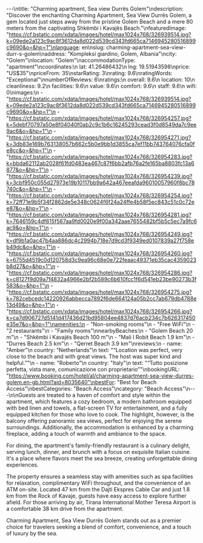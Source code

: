 ---\ntitle: "Charming apartment, Sea view Durrës Golem"\ndescription: "Discover the enchanting Charming Apartment, Sea View Durrës Golem, a gem located just steps away from the pristine Golem Beach and a mere 80 meters from the captivating Shkëmbi i Kavajës Beach."\nfeaturedImage: "https://cf.bstatic.com/xdata/images/hotel/max1024x768/326939514.jpg?k=09ede2a123c9ac8f3612da8d022d539cd343fd665ca7146945280516899c9690&o=&hp=1"\nlanguage: en\nslug: charming-apartment-sea-view-durr-s-golem\naddress: "Kompleksi giardino, Golem, Albania"\ncity: "Golem"\nlocation: "Golem"\naccommodationType: "apartment"\ncoordinates:\n  lat: 41.26486432\n  lng: 19.51943598\nprice: "US$35"\npriceFrom: 35\nstarRating: 3\nrating: 9.6\nratingWords: "Exceptional"\nnumberOfReviews: 6\nratings:\n  overall: 9.6\n  location: 10\n  cleanliness: 9.2\n  facilities: 9.6\n  value: 9.6\n  comfort: 9.6\n  staff: 9.6\n  wifi: 0\nimages:\n  - "https://cf.bstatic.com/xdata/images/hotel/max1024x768/326939514.jpg?k=09ede2a123c9ac8f3612da8d022d539cd343fd665ca7146945280516899c9690&o=&hp=1"\n  - "https://cf.bstatic.com/xdata/images/hotel/max1024x768/326954257.jpg?k=5debf70797a50e8f04040f0ab2c9c1b6c16245293cead3f0d8549da7c9ee9ac6&o=&hp=1"\n  - "https://cf.bstatic.com/xdata/images/hotel/max1024x768/326954271.jpg?k=3db83e169b763138057b662c5b0e9bb1d3855ca7ef11bb743764076cfa0fe8cc&o=&hp=1"\n  - "https://cf.bstatic.com/xdata/images/hotel/max1024x768/326954283.jpg?k=bbda62112ab2028f61fd0483ea467c87f6bb2afb76a2fe165ba8803fc13a6877&o=&hp=1"\n  - "https://cf.bstatic.com/xdata/images/hotel/max1024x768/326954239.jpg?k=3cbf950c055d27973e19b10117bb9a642a467eeafda96010057960f8bc78740c&o=&hp=1"\n  - "https://cf.bstatic.com/xdata/images/hotel/max1024x768/326954254.jpg?k=72ff71e9b5f34f2862de5e348c0624f6f24a24ffe4b58f5ec843c51c0c72ee87&o=&hp=1"\n  - "https://cf.bstatic.com/xdata/images/hotel/max1024x768/326954281.jpg?k=7646159c4df615f567aa9fd0020e9f00a342aae7655482bf5b5c5ec7a9fc6ac9&o=&hp=1"\n  - "https://cf.bstatic.com/xdata/images/hotel/max1024x768/326954249.jpg?k=df9b1a0ac47b4aa886dc4c2994b718e7d9cd3f9349ed0107839a27f758eb49dc&o=&hp=1"\n  - "https://cf.bstatic.com/xdata/images/hotel/max1024x768/326954260.jpg?k=6755d4519c0d120758d3c9ea96c68e0e722feaac49371eb35cac4359023b8d27&o=&hp=1"\n  - "https://cf.bstatic.com/xdata/images/hotel/max1024x768/326954286.jpg?k=c8127f9d09a7f4832a4966e2bf2b589c6b610fcc1f6d541eb23be90273b3f583&o=&hp=1"\n  - "https://cf.bstatic.com/xdata/images/hotel/max1024x768/326954275.jpg?k=782cebcedc14220926abbecca7892f6de664124a05b2cc7ab679db4788e13d49&o=&hp=1"\n  - "https://cf.bstatic.com/xdata/images/hotel/max1024x768/326954266.jpg?k=ca7d906727d5141d417436d21bd95804ee4837d76acb234c7b626317450e35e7&o=&hp=1"\namenities:\n  - "Non-smoking rooms"\n  - "Free WiFi"\n  - "2 restaurants"\n  - "Family rooms"\nnearbyBeaches:\n  - "Golem Beach 20 m"\n  - "Shkëmbi i Kavajës Beach 100 m"\n  - "Mali I Robit Beach 1.9 km"\n  - "Durres Beach 2.5 km"\n  - "Qerret Beach 3.9 km"\nreviews:\n  - name: "Amber"\n    country: "Netherlands"\n    text: "“Location was perfect, very close to the beach and with great views. The host was super kind and helpful.”"\n  - name: "Roberto"\n    country: "Italy"\n    text: "“Tutto posizione perfetta, vista mare, comunicazione con proprietario”"\nbookingURL: "https://www.booking.com/hotel/al/charming-apartment-sea-view-durres-golem.en-gb.html?aid=8035640"\nbestFor: "Best for Beach Access"\nbestCategories: "Beach Access"\ncategory: "Beach Access"\n---\n\nGuests are treated to a haven of comfort and style within the apartment, which features a cozy bedroom, a modern bathroom equipped with bed linen and towels, a flat-screen TV for entertainment, and a fully equipped kitchen for those who love to cook. The highlight, however, is the balcony offering panoramic sea views, perfect for enjoying the serene surroundings. Additionally, the accommodation is enhanced by a charming fireplace, adding a touch of warmth and ambiance to the space.

For dining, the apartment's family-friendly restaurant is a culinary delight, serving lunch, dinner, and brunch with a focus on exquisite Italian cuisine. It's a place where flavors meet the sea breeze, creating unforgettable dining experiences.

The property ensures a seamless stay with amenities such as spa facilities for relaxation, complimentary WiFi throughout, and the convenience of an ATM on-site. Located 47 km from the Dajti Ekspres Cable Car and just 1.8 km from the Rock of Kavaje, guests have easy access to explore further afield. For those arriving by air, Tirana International Mother Teresa Airport is a comfortable 38 km drive from the apartment.

Charming Apartment, Sea View Durrës Golem stands out as a premier choice for travelers seeking a blend of comfort, convenience, and a touch of luxury by the sea.